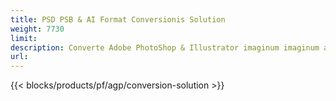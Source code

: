 ```yaml
---
title: PSD PSB & AI Format Conversionis Solution
weight: 7730
limit: 
description: Converte Adobe PhotoShop & Illustrator imaginum imaginum ac alia forma
url: 
---
```


{{< blocks/products/pf/agp/conversion-solution >}} 
